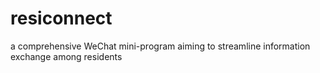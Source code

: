 # resiconnect
a comprehensive WeChat mini-program aiming to streamline information exchange among residents
